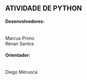 ## ATIVIDADE DE PYTHON

<h4>Desenvolvedores:</h4><br>
Marcus Primo<br>
Renan Santos

<h4>Orientador:</h4><br>
Diego Meruoca
